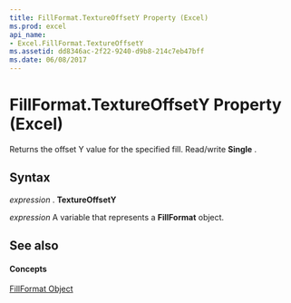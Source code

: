 ```yaml
---
title: FillFormat.TextureOffsetY Property (Excel)
ms.prod: excel
api_name:
- Excel.FillFormat.TextureOffsetY
ms.assetid: dd8346ac-2f22-9240-d9b8-214c7eb47bff
ms.date: 06/08/2017
---
```



# FillFormat.TextureOffsetY Property (Excel)

Returns the offset Y value for the specified fill. Read/write **Single** .


## Syntax

 _expression_ . **TextureOffsetY**

 _expression_ A variable that represents a **FillFormat** object.


## See also


#### Concepts


[FillFormat Object](fillformat-object-excel.md)

